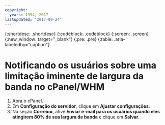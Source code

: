 ```yaml
---
copyright:
  years: 1994, 2017
lastupdated: "2017-09-24"
---
```


{:shortdesc: .shortdesc}
{:codeblock: .codeblock}
{:screen: .screen}
{:new_window: target="_blank"}
{:pre: .pre}
{:table: .aria-labeledby="caption"}

# Notificando os usuários sobre uma limitação iminente de largura da banda no cPanel/WHM

1. Abra o cPanel.
2. Em **Configuração do servidor**, clique em **Ajustar configurações**. 
3. Na seção **Correio=**, ative **Enviar e-mail para os usuários quando eles atingirem 80% de sua largura de banda** e clique em **Salvar**.
